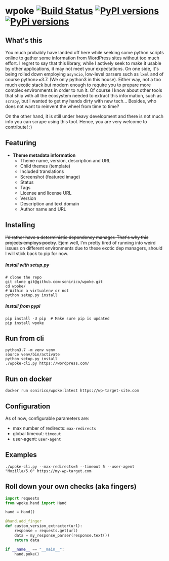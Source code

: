 # wpoke [![Build Status](https://img.shields.io/travis/sonirico/wpoke.svg?branch=master&style=flat-square)](https://travis-ci.org/sonirico/wpoke) [![PyPI versions](https://img.shields.io/badge/python-3.7%20|%203.8-blue.svg?style=flat-square)](https://pypi.org/project/wpoke/) [![PyPi versions](https://img.shields.io/pypi/v/wpoke?style=flat-square)](https://pypi.org/project/wpoke/)

## What's this
You much probably have landed off here while seeking some python scripts online
to gather some information from WordPress sites without too much effort. I 
regret to say that this library, while I actively seek to make it usable by 
other applications, it may not meet your expectations.
On one side, it's being rolled down employing `asyncio`, low-level parsers
such as `lxml` and of course python>=3.7. (We only python3 in this house). 
Either way, not a too much exotic stack but modern enough to require you to 
prepare more complex environments in order to run it. Of course I know about 
other tools that ship with all the ecosystem needed to extract this 
information, such as `scrapy`, but I wanted to get my hands dirty with new 
tech... Besides, who does not want to reinvent the wheel from time to time?

On the other hand, it is still under heavy development and there is not much
info you can scrape using this tool. Hence, you are very welcome to 
contribute! :)

## Featuring

- **Theme metadata information**
    - Theme name, version, description and URL
    - Child themes (template)
    - Included translations
    - Screenshot (featured image)
    - Status
    - Tags
    - License and license URL
    - Version
    - Description and text domain
    - Author name and URL

## Installing
~~I'd rather have a deterministic dependency manager. That's why
this projects employs poetry~~. Ejem well, I'm pretty tired of running into
weird issues on different environments due to these exotic dep managers,
should I will stick back to pip for now.

##### Install with setup.py

```shell
# clone the repo
git clone git@github.com:sonirico/wpoke.git
cd wpoke/
# Within a virtualenv or not
python setup.py install
```

##### Install from pypi

```shell
pip install -U pip  # Make sure pip is updated
pip install wpoke
```

## Run from cli

```shell
python3.7 -m venv venv
source venv/bin/activate
python setup.py install
./wpoke-cli.py https://wordpress.com/
```

## Run on docker

```shell
docker run sonirico/wpoke:latest https://wp-target-site.com
```


## Configuration

As of now, configurable parameters are:

- max number of redirects: `max-redirects`
- global timeout: `timeout`
- user-agent: `user-agent`

## Examples

```shell
./wpoke-cli.py --max-redirects=5 --timeout 5 --user-agent "Mozilla/5.0" https://my-wp-target.com
```

## Roll down your own checks (aka fingers)

```python
import requests
from wpoke.hand import Hand

hand = Hand()

@hand.add_finger
def custom_version_extractor(url):
    response = requests.get(url)
    data = my_response_parser(response.text())
    return data

if __name__ == "__main__":
    hand.poke()
```
